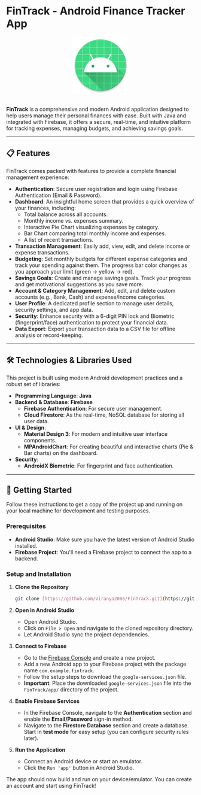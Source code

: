# FinTrack - Android Finance Tracker App

<div align="center">
  <img src="app/src/main/res/mipmap-xxxhdpi/ic_launcher_round.webp" alt="FinTrack Logo" width="150"/>
</div>
<br>

**FinTrack** is a comprehensive and modern Android application designed to help users manage their personal finances with ease. Built with Java and integrated with Firebase, it offers a secure, real-time, and intuitive platform for tracking expenses, managing budgets, and achieving savings goals.

---

## 📋 Features

FinTrack comes packed with features to provide a complete financial management experience:

* **Authentication**: Secure user registration and login using Firebase Authentication (Email & Password).
* **Dashboard**: An insightful home screen that provides a quick overview of your finances, including:
    * Total balance across all accounts.
    * Monthly income vs. expenses summary.
    * Interactive Pie Chart visualizing expenses by category.
    * Bar Chart comparing total monthly income and expenses.
    * A list of recent transactions.
* **Transaction Management**: Easily add, view, edit, and delete income or expense transactions.
* **Budgeting**: Set monthly budgets for different expense categories and track your spending against them. The progress bar color changes as you approach your limit (green -> yellow -> red).
* **Savings Goals**: Create and manage savings goals. Track your progress and get motivational suggestions as you save more.
* **Account & Category Management**: Add, edit, and delete custom accounts (e.g., Bank, Cash) and expense/income categories.
* **User Profile**: A dedicated profile section to manage user details, security settings, and app data.
* **Security**: Enhance security with a 6-digit PIN lock and Biometric (fingerprint/face) authentication to protect your financial data.
* **Data Export**: Export your transaction data to a CSV file for offline analysis or record-keeping.

---

## 🛠️ Technologies & Libraries Used

This project is built using modern Android development practices and a robust set of libraries:

* **Programming Language**: **Java**
* **Backend & Database**: **Firebase**
    * **Firebase Authentication**: For secure user management.
    * **Cloud Firestore**: As the real-time, NoSQL database for storing all user data.
* **UI & Design**:
    * **Material Design 3**: For modern and intuitive user interface components.
    * **MPAndroidChart**: For creating beautiful and interactive charts (Pie & Bar charts) on the dashboard.
* **Security**:
    * **AndroidX Biometric**: For fingerprint and face authentication.

---

## 🚀 Getting Started

Follow these instructions to get a copy of the project up and running on your local machine for development and testing purposes.

### Prerequisites

* **Android Studio**: Make sure you have the latest version of Android Studio installed.
* **Firebase Project**: You'll need a Firebase project to connect the app to a backend.

### Setup and Installation

1.  **Clone the Repository**
    ```bash
    git clone [https://github.com/Viranya2006/FinTrack.git](https://github.com/Viranya2006/FinTrack.git)
    ```

2.  **Open in Android Studio**
    * Open Android Studio.
    * Click on `File > Open` and navigate to the cloned repository directory.
    * Let Android Studio sync the project dependencies.

3.  **Connect to Firebase**
    * Go to the [Firebase Console](https://console.firebase.google.com/) and create a new project.
    * Add a new Android app to your Firebase project with the package name `com.example.fintrack`.
    * Follow the setup steps to download the `google-services.json` file.
    * **Important**: Place the downloaded `google-services.json` file into the `FinTrack/app/` directory of the project.

4.  **Enable Firebase Services**
    * In the Firebase Console, navigate to the **Authentication** section and enable the **Email/Password** sign-in method.
    * Navigate to the **Firestore Database** section and create a database. Start in **test mode** for easy setup (you can configure security rules later).

5.  **Run the Application**
    * Connect an Android device or start an emulator.
    * Click the `Run 'app'` button in Android Studio.

The app should now build and run on your device/emulator. You can create an account and start using FinTrack!
